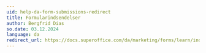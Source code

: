 ```yaml
---
uid: help-da-form-submissions-redirect
title: Formularindsendelser
author: Bergfrid Dias
so.date: 03.12.2024
language: da
redirect_url: https://docs.superoffice.com/da/marketing/forms/learn/index.html#submissions
---
```

